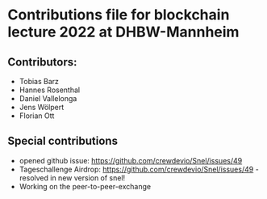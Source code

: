 # Contributions file for blockchain lecture 2022 at DHBW-Mannheim
## Contributors:
- Tobias Barz
- Hannes Rosenthal
- Daniel Vallelonga
- Jens Wölpert
- Florian Ott
## Special contributions
- opened github issue: https://github.com/crewdevio/Snel/issues/49
- Tageschallenge Airdrop: https://github.com/crewdevio/Snel/issues/49 - resolved in new version of snel!
- Working on the peer-to-peer-exchange 
